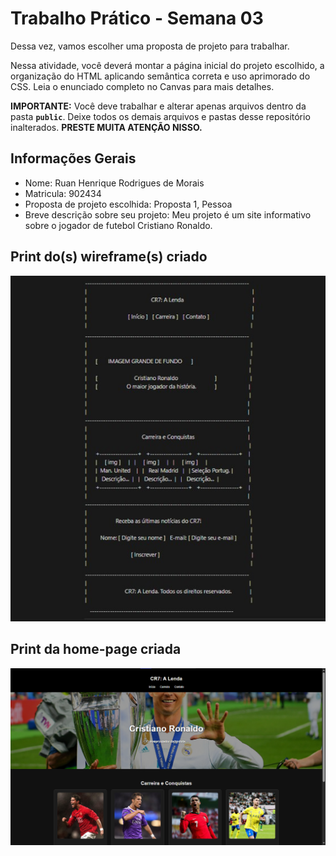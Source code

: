 # Trabalho Prático - Semana 03

Dessa vez, vamos escolher uma proposta de projeto para trabalhar.

Nessa atividade, você deverá montar a página inicial do projeto escolhido, a organização do HTML aplicando semântica correta e uso aprimorado do CSS. Leia o enunciado completo no Canvas para mais detalhes.

**IMPORTANTE:** Você deve trabalhar e alterar apenas arquivos dentro da pasta **`public`**. Deixe todos os demais arquivos e pastas desse repositório inalterados. **PRESTE MUITA ATENÇÃO NISSO.**

## Informações Gerais

- Nome: Ruan Henrique Rodrigues de Morais
- Matricula: 902434
- Proposta de projeto escolhida: Proposta 1, Pessoa
- Breve descrição sobre seu projeto: Meu projeto é um site informativo sobre o jogador de futebol Cristiano Ronaldo.


## Print do(s) wireframe(s) criado

![Print do Wireframe](public/printwire.jpg)

## Print da home-page criada

![Print da home-page](public/printhomepage.png)
 